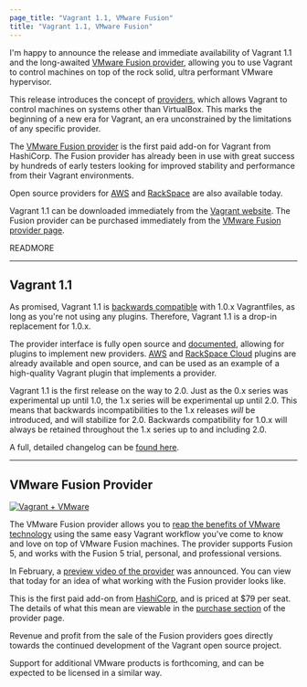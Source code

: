 ```yaml
---
page_title: "Vagrant 1.1, VMware Fusion"
title: "Vagrant 1.1, VMware Fusion"
---
```


I'm happy to announce the release and immediate availability of Vagrant 1.1
and the long-awaited [VMware Fusion provider](http://www.vagrantup.com/vmware),
allowing you to use Vagrant to control machines on top of the rock solid,
ultra performant VMware hypervisor.

This release introduces the concept of
[providers](http://docs.vagrantup.com/v2/providers/index.html),
which allows Vagrant to control machines on systems other than VirtualBox.
This marks the beginning of a new era for Vagrant, an era unconstrained
by the limitations of any specific provider.

The [VMware Fusion provider](http://www.vagrantup.com/vmware) is the first
paid add-on for Vagrant from HashiCorp. The Fusion provider has already been in use
with great success by hundreds of early testers looking for improved stability
and performance from their Vagrant environments.

Open source providers for [AWS](https://github.com/mitchellh/vagrant-aws)
and [RackSpace](https://github.com/mitchellh/vagrant-rackspace) are also
available today.

Vagrant 1.1 can be downloaded immediately from the [Vagrant website](http://www.vagrantup.com).
The Fusion provider can be purchased immediately from the
[VMware Fusion provider page](http://www.vagrantup.com/vmware).

READMORE

<hr>

## Vagrant 1.1

As promised, Vagrant 1.1 is
[backwards compatible](http://docs.vagrantup.com/v2/installation/backwards-compatibility.html)
with 1.0.x Vagrantfiles, as long as you're not using any plugins. Therefore,
Vagrant 1.1 is a drop-in replacement for 1.0.x.

The provider interface is fully open source and
[documented](http://vagrantup-docs.herokuapp.com/v2/plugins/providers.html),
allowing for plugins to implement new providers.
[AWS](https://github.com/mitchellh/vagrant-aws) and
[RackSpace Cloud](https://github.com/mitchellh/vagrant-rackspace) plugins
are already available and open source, and can be used as an example of a
high-quality Vagrant plugin that implements a provider.

Vagrant 1.1 is the first release on the way to 2.0. Just as the 0.x series
was experimental up until 1.0, the 1.x series will be experimental up until
2.0. This means that backwards incompatibilities to the 1.x releases _will_
be introduced, and will stabilize for 2.0. Backwards compatibility for
1.0.x will always be retained throughout the 1.x series up to and including 2.0.

A full, detailed changelog can be [found here](https://github.com/mitchellh/vagrant/blob/v1.1.0/CHANGELOG.md).

<hr>

## VMware Fusion Provider

<div class="align-center">
<a href="http://www.vagrantup.com/vmware" title="Vagrant + VMware">
<img alt="Vagrant + VMware" class="shadow" src="/images/blog/vagrant-1-1/vmware_hero.png">
</a>
</div>

The VMware Fusion provider allows you to
[reap the benefits of VMware technology](http://www.vagrantup.com/vmware-Ygz22xgb#learn-more)
using the same easy Vagrant workflow
you've come to know and love on top of VMware Fusion machines. The provider
supports Fusion 5, and works with the Fusion 5 trial, personal, and
professional versions.

In February, a [preview video of the provider](http://vimeo.com/hashicorp/vagrant-vmware-fusion-provider-preview)
was announced. You can view that today for an idea of what working with
the Fusion provider looks like.

This is the first paid add-on from [HashiCorp](http://www.hashicorp.com),
and is priced at $79 per seat. The details of what this mean are viewable
in the [purchase section](http://www.vagrantup.com/vmware#buy-now) of
the provider page.

Revenue and profit from the sale of the Fusion providers goes directly
towards the continued development of the Vagrant open source project.

Support for additional VMware products is forthcoming, and can be expected
to be licensed in a similar way.
